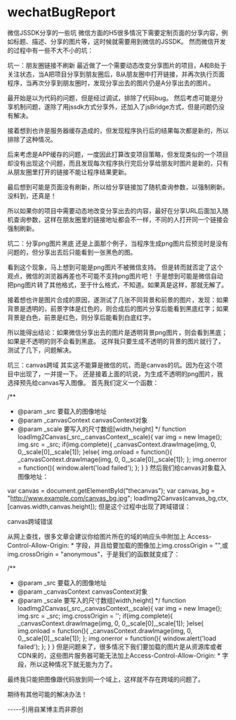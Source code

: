 # wechatBugReport
微信JSSDK分享的一些坑
微信方面的H5很多情况下需要定制页面的分享内容，例如标题、描述、分享的图片等，这时候就需要用到微信的JSSDK。
然而微信开发的过程中有一些不大不小的坑：

坑一：朋友圈链接不刷新
最近做了一个需要动态改变分享图片的项目，A和B处于关注状态，当A把项目分享到朋友圈后，B从朋友圈中打开链接，并再次执行页面程序，当再次分享到朋友圈时，发现分享出去的图片仍是A分享出去的图片。

最开始是以为代码的问题，但是经过调试，排除了代码bug。
然后考虑可能是分享机制问题，遂除了用jssdk方式分享外，还加入了jsBridge方式，但是问题仍没有解决。

接着想到也许是服务器缓存造成的，但发现程序执行后的结果每次都是新的，所以排除了这种情况。

后来考虑是APP缓存的问题，一度因此打算改变项目策略，但发现类似的一个项目却没有出现这个问题，而且发现每次程序执行完后分享给朋友时图片是新的，只有从朋友圈里打开的链接不能让程序结果更新。

最后想到可能是页面没有刷新，所以给分享链接加了随机查询参数，以强制刷新。没料到，还真是！

所以如果你的项目中需要动态地改变分享出去的内容，最好在分享URL后面加入随机查询参数，这样在朋友圈里的链接地址都会不一样，不同的人打开同一个链接会强制刷新。

坑二：分享png图片黑底
还是上面那个例子，当程序生成png图片后预览时是没有问题的，但分享出去后只能看到一张黑色的图。

看到这个现象，马上想到可能是png图片不被微信支持。
但是转而就否定了这个观点，微信的浏览器再差也不可能不支持png图片吧！
于是想到可能是微信自动把png图片转了其他格式，至于什么格式，不知道。如果真是这样，那就无解了。

接着想也许是图片合成的原因，遂测试了几张不同背景和前景的图片，发现：如果背景是透明的，前景字体是红色的，则合成后的图片分享后能看到黑底红字；如果背景是白色，前景是红色，则分享后能看到白底红字。

所以能得出结论：如果微信分享出去的图片是透明背景png图片，则会看到黑底；如果是不透明的则不会看到黑底。
这样我只要生成不透明的背景的图片就行了，测试了几下，问题解决。

坑三：canvas跨域
其实这不能算是微信的坑，而是canvas的坑。因为在这个项目中出现了，一并提一下。
还是接着上面的坑说，为生成不透明的png图片，我选择预先给canvas写入图像。
首先我们定义一个函数：

/**
* @param _src 要载入的图像地址
* @param _canvasContext canvasContext对象
* @param _scale 要写入的尺寸数组[width,height]
*/
function loadImg2Canvas(_src,_canvasContext,_scale){
    var img = new Image();  
    img.src = _src; 
    if(img.complete){
        _canvasContext.drawImage(img, 0, 0,_scale[0],_scale[1]);
    }else{
        img.onload = function(){
            _canvasContext.drawImage(img, 0, 0,_scale[0],_scale[1]);
        };
        img.onerror = function(){
            window.alert('load failed');
        };
    }
}
然后我们给canvas对象载入图像地址：

var canvas  = document.getElementById("thecanvas");
var canvas_bg = "http://www.example.com/canvas_bg.jpg";
loadImg2Canvas(canvas_bg,ctx,[canvas.width,canvas.height]);
但是这个过程中出现了跨域错误：


canvas跨域错误

从网上查找，很多文章会建议你给图片所在的域的响应头中附加上 Access-Control-Allow-Origin: * 字段，并且给要加载的图像加上img.crossOrigin = "",或img.crossOrigin = "anonymous"，于是我们的函数就变成了：

/**
* @param _src 要载入的图像地址
* @param _canvasContext canvasContext对象
* @param _scale 要写入的尺寸数组[width,height]
*/
function loadImg2Canvas(_src,_canvasContext,_scale){
    var img = new Image();  
    img.src = _src; 
    img.crossOrigin = '';
    if(img.complete){
        _canvasContext.drawImage(img, 0, 0,_scale[0],_scale[1]);
    }else{
        img.onload = function(){
            _canvasContext.drawImage(img, 0, 0,_scale[0],_scale[1]);
        };
        img.onerror = function(){
            window.alert('load failed');
        };
    }
}
但是问题来了，很多情况下我们要加载的图片是从资源库或者CDN来的，这些图片服务器可能无法加上Access-Control-Allow-Origin: * 字段，所以这种情况下就无能为力了。

最终我只能把图像跟代码放到同一个域上，这样就不存在跨域的问题了。

期待有其他可能的解决办法！

-----引用自某博主而非原创
